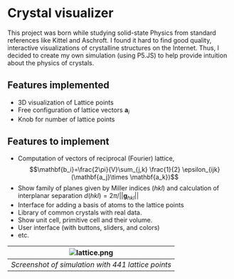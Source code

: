 # Crystal visualizer
This project was born while studying solid-state Physics from standard references like Kittel and Aschroft. I found it hard to find good quality, interactive visualizations of crystalline structures on the Internet. Thus, I decided to create my own simulation (using P5.JS) to help provide intuition about the physics of crystals. 


## Features implemented
* 3D visualization of Lattice points
* Free configuration of lattice vectors $\mathbf{a}_i$
* Knob for number of lattice points


## Features to implement
* Computation of vectors of reciprocal (Fourier) lattice, $$\mathbf{b_i}=\frac{2\pi}{V}\sum_{j,k} \frac{1}{2} \epsilon_{ijk} (\mathbf{a_j}\times \mathbf{a_k})$$
* Show family of planes given by Miller indices $(hkl)$ and calculation of interplanar separation $d(hkl) = 2\pi/||\mathbf{g}_{hkl}||$ 
* Interface for adding a basis of atoms to the lattice points
* Library of common crystals with real data.
* Show unit cell, primitive cell and their volume. 
* User interface (with buttons, sliders, and colors)
* etc.



| ![lattice.png](https://user-images.githubusercontent.com/15040299/183003011-94fada0e-513f-4a4b-bf6a-a4413f57598b.png) | 
|:--:| 
| *Screenshot of simulation with 441 lattice points* |
